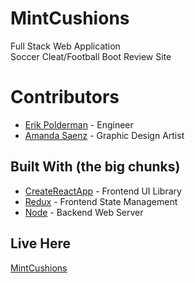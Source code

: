 # MintCushions

Full Stack Web Application<br/>
Soccer Cleat/Football Boot Review Site

# Contributors

* [Erik Polderman](http://www.eriksnoww.com) - Engineer
* [Amanda Saenz](http://www.amandabaenz.com) - Graphic Design Artist

## Built With (the big chunks)

* [CreateReactApp](https://github.com/facebookincubator/create-react-app) - Frontend UI Library
* [Redux](https://redux.js.org/) - Frontend State Management
* [Node](https://nodejs.org/en/) - Backend Web Server

## Live Here

[MintCushions](http://www.mintcushions.com)
